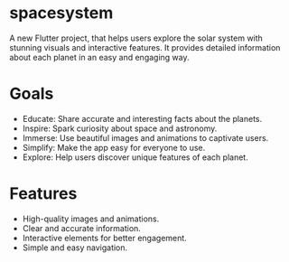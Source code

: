 # spacesystem

A new Flutter project, that helps users explore the solar system with stunning visuals and interactive features. It provides detailed information about each planet in an easy and engaging way.

# Goals

  - Educate: Share accurate and interesting facts about the planets.
  - Inspire: Spark curiosity about space and astronomy.
  - Immerse: Use beautiful images and animations to captivate users.
  - Simplify: Make the app easy for everyone to use.
  - Explore: Help users discover unique features of each planet.

# Features 
  - High-quality images and animations.
  - Clear and accurate information.
  - Interactive elements for better engagement.
  - Simple and easy navigation.
